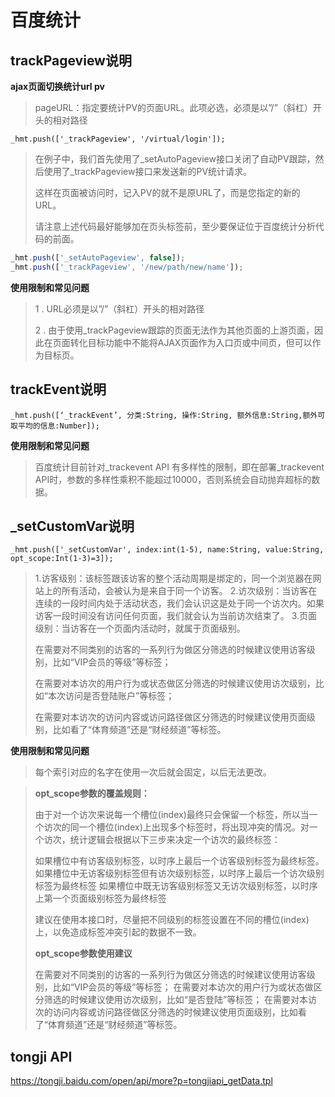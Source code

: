 # 百度统计

## trackPageview说明
**ajax页面切换统计url pv**
> pageURL：指定要统计PV的页面URL。此项必选，必须是以”/”（斜杠）开头的相对路径

`_hmt.push(['_trackPageview', '/virtual/login']);`

> 在例子中，我们首先使用了_setAutoPageview接口关闭了自动PV跟踪，然后使用了_trackPageview接口来发送新的PV统计请求。
>
> 这样在页面被访问时，记入PV的就不是原URL了，而是您指定的新的URL。
>
> 请注意上述代码最好能够加在页头</head>标签前，至少要保证位于百度统计分析代码的前面。

```javascript
_hmt.push(['_setAutoPageview', false]);
_hmt.push(['_trackPageview', '/new/path/new/name']);
```

**使用限制和常见问题**
> 1 . URL必须是以”/”（斜杠）开头的相对路径
>
> 2 . 由于使用_trackPageview跟踪的页面无法作为其他页面的上游页面，因此在页面转化目标功能中不能将AJAX页面作为入口页或中间页，但可以作为目标页。


## trackEvent说明

`_hmt.push([‘_trackEvent’, 分类:String, 操作:String, 额外信息:String,额外可取平均的信息:Number]);`

**使用限制和常见问题**

> 百度统计目前针对_trackevent API 有多样性的限制，即在部署_trackevent API时，参数的多样性乘积不能超过10000，否则系统会自动抛弃超标的数据。

## _setCustomVar说明

`_hmt.push(['_setCustomVar', index:int(1-5), name:String, value:String, opt_scope:Int(1-3)=3]);`

> 1.访客级别：该标签跟该访客的整个活动周期是绑定的，同一个浏览器在网站上的所有活动，会被认为是来自于同一个访客。
> 2.访次级别：当访客在连续的一段时间内处于活动状态，我们会认识这是处于同一个访次内。如果访客一段时间没有访问任何页面，我们就会认为当前访次结束了。
> 3.页面级别：当访客在一个页面内活动时，就属于页面级别。
>
> 在需要对不同类别的访客的一系列行为做区分筛选的时候建议使用访客级别，比如“VIP会员的等级”等标签；
>
> 在需要对本访次的用户行为或状态做区分筛选的时候建议使用访次级别，比如“本次访问是否登陆账户”等标签；
>
> 在需要对本访次的访问内容或访问路径做区分筛选的时候建议使用页面级别，比如看了“体育频道”还是“财经频道”等标签。

**使用限制和常见问题**
> 每个索引对应的名字在使用一次后就会固定，以后无法更改。

> **opt_scope参数的覆盖规则：**
>
> 由于对一个访次来说每一个槽位(index)最终只会保留一个标签，所以当一个访次的同一个槽位(index)上出现多个标签时，将出现冲突的情况。对一个访次，统计逻辑会根据以下三步来决定一个访次的最终标签：
>
> 如果槽位中有访客级别标签，以时序上最后一个访客级别标签为最终标签。
> 如果槽位中无访客级别标签但有访次级别标签，以时序上最后一个访次级别标签为最终标签
> 如果槽位中既无访客级别标签又无访次级别标签，以时序上第一个页面级别标签为最终标签
>
> 建议在使用本接口时，尽量把不同级别的标签设置在不同的槽位(index)上，以免造成标签冲突引起的数据不一致。
>
> **opt_scope参数使用建议**
>
> 在需要对不同类别的访客的一系列行为做区分筛选的时候建议使用访客级别，比如“VIP会员的等级”等标签；
> 在需要对本访次的用户行为或状态做区分筛选的时候建议使用访次级别，比如“是否登陆”等标签；
> 在需要对本访次的访问内容或访问路径做区分筛选的时候建议使用页面级别，比如看了“体育频道”还是“财经频道”等标签。


## tongji API

https://tongji.baidu.com/open/api/more?p=tongjiapi_getData.tpl